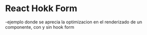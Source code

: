 # React Hokk Form

-ejemplo donde se aprecia la optimizacion en el renderizado de un componente, con y sin hook form



